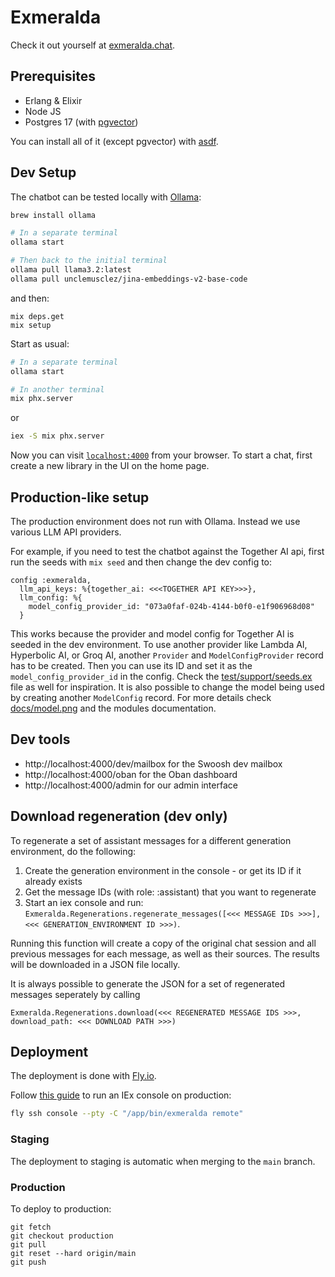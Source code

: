 # Exmeralda

Check it out yourself at [exmeralda.chat](https://exmeralda.chat).

## Prerequisites

- Erlang & Elixir
- Node JS
- Postgres 17 (with [pgvector](https://github.com/pgvector/pgvector))

You can install all of it (except pgvector) with [asdf](https://github.com/asdf-vm/asdf).

## Dev Setup

The chatbot can be tested locally with [Ollama](https://github.com/ollama/ollama):

```sh
brew install ollama

# In a separate terminal
ollama start

# Then back to the initial terminal
ollama pull llama3.2:latest
ollama pull unclemusclez/jina-embeddings-v2-base-code
```

and then:

```
mix deps.get
mix setup
```

Start as usual:

```sh
# In a separate terminal
ollama start

# In another terminal
mix phx.server
```

or

```sh
iex -S mix phx.server
```

Now you can visit [`localhost:4000`](http://localhost:4000) from your browser.
To start a chat, first create a new library in the UI on the home page.

## Production-like setup

The production environment does not run with Ollama. Instead we use various LLM API providers.

For example, if you need to test the chatbot against the Together AI api, first run the seeds with
`mix seed` and then change the dev config to:

```
config :exmeralda,
  llm_api_keys: %{together_ai: <<<TOGETHER API KEY>>>},
  llm_config: %{
    model_config_provider_id: "073a0faf-024b-4144-b0f0-e1f906968d08"
  }
```

This works because the provider and model config for Together AI is seeded in the dev environment. To use another provider like Lambda AI, Hyperbolic AI, or Groq AI, another `Provider` and `ModelConfigProvider` record has to be created. Then you can use its ID and set it as the `model_config_provider_id` in the config. Check the [test/support/seeds.ex](test/support/seeds.ex) file as well for inspiration. It is also possible to change the model being used by creating another `ModelConfig` record. For more details check [docs/model.png](docs/model.png) and the modules documentation.


## Dev tools

- http://localhost:4000/dev/mailbox for the Swoosh dev mailbox
- http://localhost:4000/oban for the Oban dashboard
- http://localhost:4000/admin for our admin interface

## Download regeneration (dev only)

To regenerate a set of assistant messages for a different generation environment, do the following:

1. Create the generation environment in the console - or get its ID if it already exists
2. Get the message IDs (with role: :assistant) that you want to regenerate
3. Start an iex console and run: `Exmeralda.Regenerations.regenerate_messages([<<< MESSAGE IDs >>>], <<< GENERATION_ENVIRONMENT ID >>>)`.

Running this function will create a copy of the original chat session and all previous messages for each message, as well as their sources. The results will be downloaded in a JSON file locally.

It is always possible to generate the JSON for a set of regenerated messages seperately by calling

```
Exmeralda.Regenerations.download(<<< REGENERATED MESSAGE IDS >>>, download_path: <<< DOWNLOAD PATH >>>)
```


## Deployment

The deployment is done with [Fly.io](https://fly.io/docs/elixir/).

Follow [this guide](https://fly.io/docs/elixir/the-basics/iex-into-running-app/) to run an IEx console on production:

```sh
fly ssh console --pty -C "/app/bin/exmeralda remote"
```


### Staging

The deployment to staging is automatic when merging to the `main` branch.

### Production

To deploy to production:

```
git fetch
git checkout production
git pull
git reset --hard origin/main
git push
```

